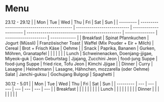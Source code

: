 # Menu

23.12 - 29.12
|           | Mon                                         | Tue                         | Wed                    | Thu                                              | Fri             | Sat                   | Sun           |
| --------- | ------------------------------------------- | --------------------------- | ---------------------- | ------------------------------------------------ | --------------- | --------------------- | ------------- |
| Breakfast | Spinat Pfannkuchen                          | Jogurt (Müssli)             | Französischer Toast    | Waffel (Mix Pouder + Eir + Milch)                | Cereal          | Brot + Frisch Käse    | Oehme         |
| Snack     | Paprika, Bananen                            | Gurken, Möhren, Granatapfel |                        |                                                  |                 |                       |               |
| Lunch     | Schweinenacken, Doenjang-jjigae, Miyeok-guk | Gaon Geburtstag             | Jjajang, Zucchini Jeon | food-jung Suppe                                  | food-jung Suppe | fried rice, Tofu Jeon | Kimchi Jjigae |
| Dinner    | Curry                                       | Lasagne                     | Heinehmann             | Lasagne, Hähnchen, mozzarella (oder Oehme) Salat | Janchi-guksu    | Gochujang Bulgogi     | Spaghetti     |

30.12 - 5.01
|           | Mon | Tue | Wed | Thu | Fri | Sat | Sun |
| --------- | --- | --- | --- | --- | --- | --- | --- |
| Breakfast |     |     |     |     |     |     |     |
| Lunch     |     |     |     |     |     |     |     |
| Dinner    |     |     |     |     |     |     |     |